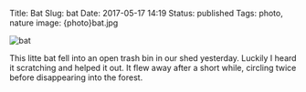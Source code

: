 Title: Bat
Slug: bat
Date: 2017-05-17 14:19
Status: published
Tags: photo, nature
image: {photo}bat.jpg

![bat]({photo}bat.jpg "bat")

This litte bat fell into an open trash bin in our shed yesterday. Luckily I
heard it scratching and helped it out. It flew away after a short
while, circling twice before disappearing into the forest.

